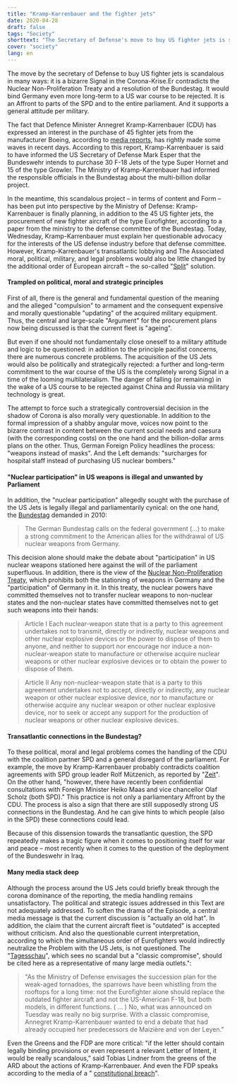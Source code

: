 ```yaml
---
title: "Kramp-Karrenbauer and the fighter jets"
date: 2020-04-28
draft: false
tags: "Society"
shorttext: "The Secretary of Defense's move to buy US fighter jets is scandalous in many ways: it is a bizarre signal in the Corona crisis."
cover: "society"
lang: en
---
```


The move by the secretary of Defense to buy US fighter jets is scandalous in many ways: it is a bizarre Signal in the Corona-Krise.Er contradicts the Nuclear Non-Proliferation Treaty and a resolution of the Bundestag. It would bind Germany even more long-term to a US war course to be rejected. It is an Affront to parts of the SPD and to the entire parliament. And it supports a general attitude per military.

The fact that Defence Minister Annegret Kramp-Karrenbauer (CDU) has expressed an interest in the purchase of 45 fighter jets from the manufacturer Boeing, according to [media reports](https://www.zeit.de/politik/deutschland/2020-04/annegret-kramp-karrenbauer-interesse-us-kampfjets-kauf "Verteidigungsministerium beabsichtigt Kauf von 45 US-Kampfjets"), has rightly made some waves in recent days. According to this report, Kramp-Karrenbauer is said to have informed the US Secretary of Defense Mark Esper that the Bundeswehr intends to purchase 30 F-18 Jets of the type Super Hornet and 15 of the type Growler. The Ministry of Kramp-Karrenbauer had informed the responsible officials in the Bundestag about the multi-billion dollar project.

In the meantime, this scandalous project – in terms of content and Form – has been put into perspective by the Ministry of Defense: Kramp-Karrenbauer is finally planning, in addition to the 45 US fighter jets, the procurement of new fighter aircraft of the type Eurofighter, according to a paper from the ministry to the defense committee of the Bundestag. Today, Wednesday, Kramp-Karrenbauer must explain her questionable advocacy for the interests of the US defense industry before that defense committee. However, Kramp-Karrenbauer's transatlantic lobbying and The Associated moral, political, military, and legal problems would also be little changed by the additional order of European aircraft – the so-called "[Split](https://www.heise.de/tp/features/Kampfflugzeuge-Kramp-Karrenbauer-fixiert-Split-Loesung-4705726.html "Kampfflugzeuge: Kramp-Karrenbauer 'fixiert' Split-Lösung")" solution.

#### Trampled on political, moral and strategic principles

First of all, there is the general and fundamental question of the meaning and the alleged "compulsion" to armament and the consequent expensive and morally questionable "updating" of the acquired military equipment. Thus, the central and large-scale "Argument" for the procurement plans now being discussed is that the current fleet is "ageing".

But even if one should not fundamentally close oneself to a military attitude and logic to be questioned: in addition to the principle pacifist concerns, there are numerous concrete problems. The acquisition of the US Jets would also be politically and strategically rejected: a further and long-term commitment to the war course of the US is the completely wrong Signal in a time of the looming multilateralism. The danger of falling (or remaining) in the wake of a US course to be rejected against China and Russia via military technology is great.

The attempt to force such a strategically controversial decision in the shadow of Corona is also morally very questionable. In addition to the formal impression of a shabby angular move, voices now point to the bizarre contrast in content between the current social needs and caesura (with the corresponding costs) on the one hand and the billion-dollar arms plans on the other. Thus, German Foreign Policy headlines the process: "weapons instead of masks". And the Left demands: "surcharges for hospital staff instead of purchasing US nuclear bombers."

#### "Nuclear participation" in US weapons is illegal and unwanted by Parliament

In addition, the "nuclear participation" allegedly sought with the purchase of the US Jets is legally illegal and parliamentarily cynical: on the one hand, the [Bundestag](/static/downloads/1701159.pdf " Deutschland muss deutliche Zeichen für eine Welt frei von Atomwaffen setzen") demanded in 2010:

> The German Bundestag calls on the federal government (...) to make a strong commitment to the American allies for the withdrawal of US nuclear weapons from Germany.

This decision alone should make the debate about "participation" in US nuclear weapons stationed here against the will of the parliament superfluous. In addition, there is the view of the [Nuclear Non-Proliferation Treaty](/static/downloads/NPT-Vertrag.pdf "Vertrag über die Nichtverbreitung von Kernwaffen"), which prohibits both the stationing of weapons in Germany and the "participation" of Germany in it. In this treaty, the nuclear powers have committed themselves not to transfer nuclear weapons to non-nuclear states and the non-nuclear states have committed themselves not to get such weapons into their hands:

> Article I
> Each nuclear-weapon state that is a party to this agreement undertakes not to transmit, directly or indirectly, nuclear weapons and other nuclear explosive devices or the power to dispose of them to anyone, and neither to support nor encourage nor induce a non-nuclear-weapon state to manufacture or otherwise acquire nuclear weapons or other nuclear explosive devices or to obtain the power to dispose of them.

> Article II
> Any non-nuclear-weapon state that is a party to this agreement undertakes not to accept, directly or indirectly, any nuclear weapon or other nuclear explosive device, nor to manufacture or otherwise acquire any nuclear weapon or other nuclear explosive device, nor to seek or accept any support for the production of nuclear weapons or other nuclear explosive devices.

#### Transatlantic connections in the Bundestag?

To these political, moral and legal problems comes the handling of the CDU with the coalition partner SPD and a general disregard of the parliament. For example, the move by Kramp-Karrenbauer probably contradicts coalition agreements with SPD group leader Rolf Mützenich, as reported by "[Zeit](https://www.zeit.de/politik/deutschland/2020-04/annegret-kramp-karrenbauer-kampfjet-bestellung-spd-kritik-ruestungsprojekt "SPD kritisiert Kramp-Karrenbauer für Kampfjet-Bestellung")". On the other hand, "however, there have recently been confidential consultations with Foreign Minister Heiko Maas and vice chancellor Olaf Scholz (both SPD)." This practice is not only a parliamentary Affront by the CDU. The process is also a sign that there are still supposedly strong US connections in the Bundestag. And he can give hints to which people (also in the SPD) these connections could lead.

Because of this dissension towards the transatlantic question, the SPD repeatedly makes a tragic figure when it comes to positioning itself for war and peace – most recently when it comes to the question of the deployment of the Bundeswehr in Iraq.

#### Many media stack deep

Although the process around the US Jets could briefly break through the corona dominance of the reporting, the media handling remains unsatisfactory. The political and strategic issues addressed in this Text are not adequately addressed. To soften the drama of the Episode, a central media message is that the current discussion is "actually an old hat". In addition, the claim that the current aircraft fleet is "outdated" is accepted without criticism. And also the questionable current interpretation, according to which the simultaneous order of Eurofighters would indirectly neutralize the Problem with the US Jets, is not questioned. The "[Tagesschau](https://www.tagesschau.de/inland/bundeswehr-eurofighter-f18-103.html "Grundgesetz-Verstoß beim Kampfjet-Kauf?")", which sees no scandal but a "classic compromise", should be cited here as a representative of many large media outlets.":

> "As the Ministry of Defense envisages the succession plan for the weak-aged tornadoes, the sparrows have been whistling from the rooftops for a long time: not the Eurofighter alone should replace the outdated fighter aircraft and not the US-American F-18, but both models, in different functions. ( ... ) No, what was announced on Tuesday was really no big surprise. With a classic compromise, Annegret Kramp-Karrenbauer wanted to end a debate that had already occupied her predecessors de Maizière and von der Leyen."

Even the Greens and the FDP are more critical: "if the letter should contain legally binding provisions or even represent a relevant Letter of Intent, it would be really scandalous,” said Tobias Lindner from the greens of the ARD about the actions of Kramp-Karrenbauer. And even the FDP speaks according to the media of a " [constitutional breach](https://www.stern.de/news/kramp-karrenbauer-wegen-kampfjet-deal-unter-druck---fdp-sieht-verfassungsbruch-9232776.html "Kramp-Karrenbauer wegen Kampfjet-Deal unter Druck - FDP sieht Verfassungsbruch")".
